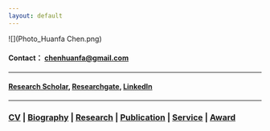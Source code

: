 ```yaml
---
layout: default
---
```


![](Photo_Huanfa Chen.png)
#### Contact： [chenhuanfa@gmail.com](mailto:chenhuanfa@gmail.com)

---

#### [Research Scholar](https://scholar.google.co.uk/citations?user=KS4w2hkAAAAJ&hl=en), [Researchgate](https://www.researchgate.net/profile/Huanfa_Chen2), [LinkedIn](https://www.linkedin.com/in/huanfa-chen/)

---

### [CV](CV_HuanfaChen_20170314.pdf) | [Biography](Biography) | [Research](Research) | [Publication](Research) | [Service](Service) | [Award](Award)

